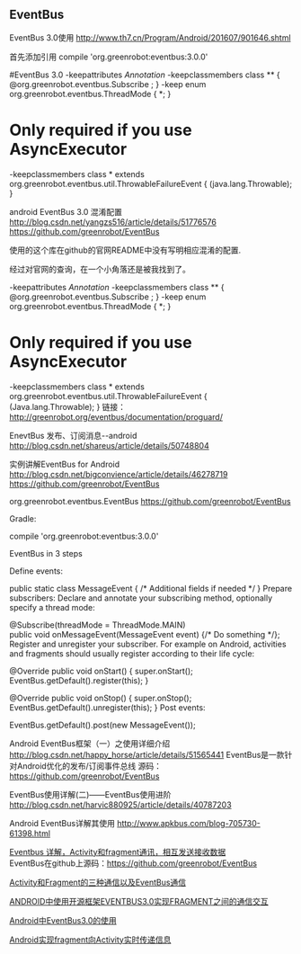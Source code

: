 EventBus
---------

EventBus 3.0使用
http://www.th7.cn/Program/Android/201607/901646.shtml

首先添加引用
compile 'org.greenrobot:eventbus:3.0.0'

#EventBus 3.0
-keepattributes *Annotation*
-keepclassmembers class ** {
    @org.greenrobot.eventbus.Subscribe <methods>;
}
-keep enum org.greenrobot.eventbus.ThreadMode { *; }

# Only required if you use AsyncExecutor
-keepclassmembers class * extends org.greenrobot.eventbus.util.ThrowableFailureEvent {
    <init>(java.lang.Throwable);
}

android EventBus 3.0 混淆配置
http://blog.csdn.net/yangzs516/article/details/51776576
https://github.com/greenrobot/EventBus  

使用的这个库在github的官网README中没有写明相应混淆的配置.

经过对官网的查询，在一个小角落还是被我找到了。

-keepattributes *Annotation*
-keepclassmembers class ** {
    @org.greenrobot.eventbus.Subscribe <methods>;
}
-keep enum org.greenrobot.eventbus.ThreadMode { *; }

# Only required if you use AsyncExecutor
-keepclassmembers class * extends org.greenrobot.eventbus.util.ThrowableFailureEvent {
    <init>(Java.lang.Throwable);
}
链接：http://greenrobot.org/eventbus/documentation/proguard/


EnevtBus 发布、订阅消息--android
http://blog.csdn.net/shareus/article/details/50748804

实例讲解EventBus for Android
http://blog.csdn.net/bigconvience/article/details/46278719
https://github.com/greenrobot/EventBus


org.greenrobot.eventbus.EventBus
https://github.com/greenrobot/EventBus

Gradle:

compile 'org.greenrobot:eventbus:3.0.0'

EventBus in 3 steps

Define events:

public static class MessageEvent { /* Additional fields if needed */ }
Prepare subscribers: Declare and annotate your subscribing method, optionally specify a thread mode:

@Subscribe(threadMode = ThreadMode.MAIN)  
public void onMessageEvent(MessageEvent event) {/* Do something */};
Register and unregister your subscriber. For example on Android, activities and fragments should usually register according to their life cycle:

@Override
public void onStart() {
    super.onStart();
    EventBus.getDefault().register(this);
}

@Override
public void onStop() {
    super.onStop();
    EventBus.getDefault().unregister(this);
}
Post events:

EventBus.getDefault().post(new MessageEvent());


Android EventBus框架（一）之使用详细介绍
http://blog.csdn.net/happy_horse/article/details/51565441
EventBus是一款针对Android优化的发布/订阅事件总线
源码：https://github.com/greenrobot/EventBus

EventBus使用详解(二)——EventBus使用进阶
http://blog.csdn.net/harvic880925/article/details/40787203

Android EventBus详解其使用
http://www.apkbus.com/blog-705730-61398.html


[Eventbus 详解，Activity和fragment通讯，相互发送接收数据](https://blog.csdn.net/u013790519/article/details/49181857)  
EventBus在github上源码：https://github.com/greenrobot/EventBus  

[Activity和Fragment的三种通信以及EventBus通信](https://blog.csdn.net/jianesrq0724/article/details/54909911)  

[ANDROID中使用开源框架EVENTBUS3.0实现FRAGMENT之间的通信交互](https://www.cnblogs.com/panhouye/p/6420727.html)  

[Android中EventBus3.0的使用](https://blog.csdn.net/Captain_Magicer/article/details/54413786)  

[Android实现fragment向Activity实时传递信息](https://blog.csdn.net/s1674521/article/details/78318525)  

